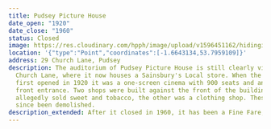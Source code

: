```yaml
---
title: Pudsey Picture House
date_open: "1920"
date_close: "1960"
status: Closed
image: https://res.cloudinary.com/hpph/image/upload/v1596451162/hidinginplainsight/pudseypicturehouse.svg
location: '{"type":"Point","coordinates":[-1.6643134,53.7959109]}'
address: 29 Church Lane, Pudsey
description: The auditorium of Pudsey Picture House is still clearly visible on
  Church Lane, where it now houses a Sainsbury's Local store. When the cinema
  first opened in 1920 it was a one-screen cinema with 900 seats and an unusual
  front entrance. Two shops were built against the front of the building, one
  allegedly sold sweet and tobacco, the other was a clothing shop. These have
  since been demolished.
description_extended: After it closed in 1960, it has been a Fine Fare, a Co-op and a Kwik Save.
---
```

